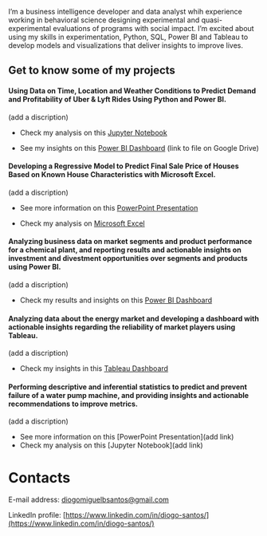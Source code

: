 
I’m a business intelligence developer and data analyst whih experience working in behavioral science designing experimental and quasi-experimental evaluations of programs with social impact. I’m excited about using my skills in experimentation, Python, SQL, Power BI and Tableau to develop models and visualizations that deliver insights to improve lives.

## Get to know some of my projects

#### Using Data on Time, Location and Weather Conditions to Predict Demand and Profitability of Uber & Lyft Rides Using Python and Power BI.

(add a discription)

   - Check my analysis on this [Jupyter Notebook](https://github.com/diogo-m-santos/diogo-m-santos.github.io/blob/master/Using%20Data%20on%20Time%2C%20Location%20and%20Weather%20Conditions%20to%20Predict%20Demand%20and%20Profitability%20of%20Uber%20%26%20Lyft%20Rides%20(Python%20Analysis).ipynb)

   - See my insights on this [Power BI Dashboard](https://drive.google.com/file/d/1MS2DsnimsR3Ch9SHa4b934SNuVkRjFb2/view?usp=sharing) (link to file on Google Drive)

#### Developing a Regressive Model to Predict Final Sale Price of Houses Based on Known House Characteristics with Microsoft Excel.
(add a discription)

   - See more information on this [PowerPoint Presentation](https://github.com/diogo-m-santos/diogo-m-santos.github.io/blob/master/Developing%20a%20Regressive%20Model%20to%20Predict%20Final%20Sale%20Price%20of%20Houses%20(Technical%20Slide%20Deck).pdf)
   
   - Check my analysis on [Microsoft Excel](https://github.com/diogo-m-santos/diogo-m-santos.github.io/blob/master/Developing%20a%20Regressive%20Model%20to%20Predict%20Final%20Sale%20Price%20of%20Houses%20(Analysis).xlsx)

#### Analyzing business data on market segments and product performance for a chemical plant, and reporting results and actionable insights on investment and divestment opportunities over segments and products using Power BI.
(add a discription)

   - Check my results and insights on this [Power BI Dashboard](https://github.com/diogo-m-santos/diogo-m-santos.github.io/blob/master/Analyzing%20market%20segments%20and%20product%20performance%20for%20a%20chemical%20plant.pbix)

#### Analyzing data about the energy market and developing a dashboard with actionable insights regarding the reliability of market players using Tableau.
(add a discription)

   - Check my insights in this [Tableau Dashboard](https://github.com/diogo-m-santos/diogo-m-santos.github.io/blob/master/Analyzing%20data%20about%20the%20energy%20market.twbx)

#### Performing descriptive and inferential statistics to predict and prevent failure of a water pump machine, and providing insights and actionable recommendations to improve metrics.
(add a discription)

   - See more information on this [PowerPoint Presentation](add link)
   - Check my analysis on this [Jupyter Notebook](add link)

# Contacts

E-mail address: diogomiguelbsantos@gmail.com 

LinkedIn profile: [https://www.linkedin.com/in/diogo-santos/](https://www.linkedin.com/in/diogo-santos/)
